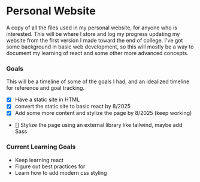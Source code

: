 # Personal Website
A copy of all the files used in my personal website, for anyone who is interested. This will be where I store and log my progress updating my website from the first version I made toward the end of college. I've got some background in basic web development, so this will mostly be a way to document my learning of react and some other more advanced concepts.

### Goals
This will be a timeline of some of the goals I had, and an idealized timeline for reference and goal tracking.
- [X] Have a static site in HTML
- [X] convert the static site to basic react by 8/2025
- [X] Add some more content and stylize the page by 8/2025 (keep working)
- [] Stylize the page using an external library like tailwind, maybe add Sass

### Current Learning Goals
- Keep learning react
- Figure out best practices for 
- Learn how to add modern css styling